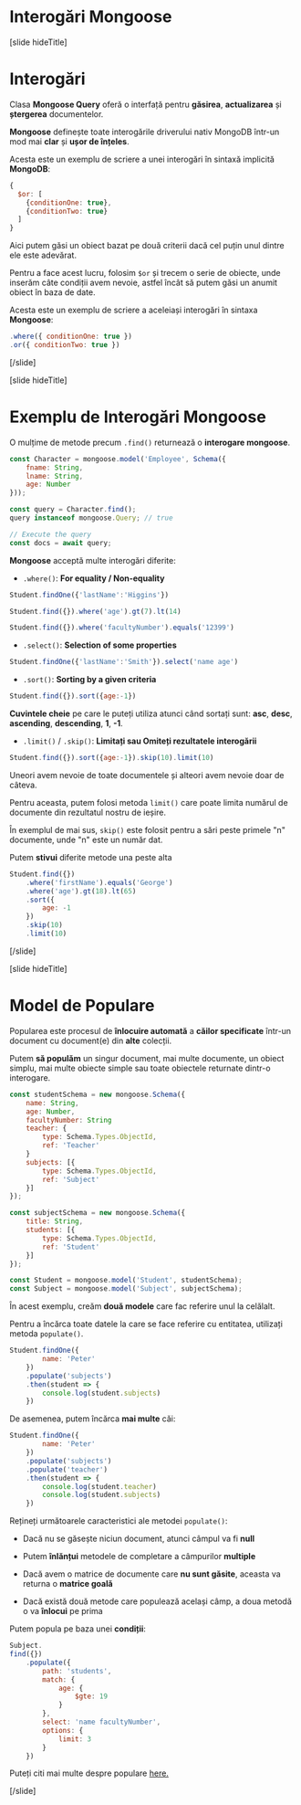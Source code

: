 # Interogări Mongoose

[slide hideTitle]
# Interogări

Clasa **Mongoose Query** oferă o interfață pentru **găsirea**, **actualizarea** și **ștergerea** documentelor.

**Mongoose** definește toate interogările driverului nativ MongoDB într-un mod mai **clar** și **ușor de înțeles**.

Acesta este un exemplu de scriere a unei interogări în sintaxă implicită **MongoDB**:

``` js
{
  $or: [
    {conditionOne: true},
    {conditionTwo: true}
  ]
}
```
Aici putem găsi un obiect bazat pe două criterii dacă cel puțin unul dintre ele este adevărat.

Pentru a face acest lucru, folosim  `$or` și trecem o serie de obiecte, unde inserăm câte condiții avem nevoie, astfel încât să putem găsi un anumit obiect în baza de date.

Acesta este un exemplu de scriere a aceleiași interogări în sintaxa **Mongoose**:

``` js
.where({ conditionOne: true })
.or({ conditionTwo: true })
```

[/slide]


[slide hideTitle]

# Exemplu de Interogări Mongoose

O mulțime de metode precum `.find()` returnează o **interogare mongoose**.

``` js
const Character = mongoose.model('Employee', Schema({
    fname: String,
    lname: String,
    age: Number
}));

const query = Character.find();
query instanceof mongoose.Query; // true

// Execute the query
const docs = await query;
```

**Mongoose** acceptă multe interogări diferite:

- `.where()`: **For equality / Non-equality**

``` js
Student.findOne({'lastName':'Higgins'})
```

``` js
Student.find({}).where('age').gt(7).lt(14)
```

``` js
Student.find({}).where('facultyNumber').equals('12399')
```

- `.select()`: **Selection of some properties**

```js
Student.findOne({'lastName':'Smith'}).select('name age')
```

- `.sort()`: **Sorting by a given criteria**

``` js
Student.find({}).sort({age:-1})
```

**Cuvintele cheie** pe care le puteți utiliza atunci când sortați sunt: **asc**, **desc**, **ascending**, **descending**, **1**, **-1**.

- `.limit()` / `.skip()`: **Limitați sau Omiteți rezultatele interogării**

```js
Student.find({}).sort({age:-1}).skip(10).limit(10)
```

Uneori avem nevoie de toate documentele și alteori avem nevoie doar de câteva.

Pentru aceasta, putem folosi metoda `limit()` care poate limita numărul de documente din rezultatul nostru de ieșire.

În exemplul de mai sus, `skip()` este folosit pentru a sări peste primele "n" documente, unde "n" este un număr dat.

Putem **stivui** diferite metode una peste alta

``` js
Student.find({})
    .where('firstName').equals('George')
    .where('age').gt(18).lt(65)
    .sort({
        age: -1
    })
    .skip(10)
    .limit(10)
```

[/slide]

[slide hideTitle]

# Model de Populare

Popularea este procesul de **înlocuire automată** a **căilor specificate** într-un document cu document(e) din **alte** colecții.

Putem **să populăm** un singur document, mai multe documente, un obiect simplu, mai multe obiecte simple sau toate obiectele returnate dintr-o interogare.

```js
const studentSchema = new mongoose.Schema({
    name: String,
    age: Number,
    facultyNumber: String
    teacher: {
        type: Schema.Types.ObjectId,
        ref: 'Teacher'
    }
    subjects: [{
        type: Schema.Types.ObjectId,
        ref: 'Subject'
    }]
});

const subjectSchema = new mongoose.Schema({
    title: String,
    students: [{
        type: Schema.Types.ObjectId,
        ref: 'Student'
    }]
});

const Student = mongoose.model('Student', studentSchema);
const Subject = mongoose.model('Subject', subjectSchema);
```

În acest exemplu, creăm **două modele** care fac referire unul la celălalt.

Pentru a încărca toate datele la care se face referire cu entitatea, utilizați metoda `populate()`.

``` js
Student.findOne({
        name: 'Peter'
    })
    .populate('subjects')
    .then(student => {
        console.log(student.subjects)
    })
```

De asemenea, putem încărca **mai multe** căi:

``` js
Student.findOne({
        name: 'Peter'
    })
    .populate('subjects')
    .populate('teacher')
    .then(student => {
        console.log(student.teacher)
        console.log(student.subjects)
    })
```

Rețineți următoarele caracteristici ale metodei `populate()`:

- Dacă nu se găsește niciun document, atunci câmpul va fi **null**

- Putem **înlănțui** metodele de completare a câmpurilor **multiple**

- Dacă avem o matrice de documente care **nu sunt găsite**, aceasta va returna o **matrice goală**

- Dacă există două metode care populează același câmp, a doua metodă o va **înlocui** pe prima

Putem popula pe baza unei **condiții**:

``` js
Subject.
find({})
    .populate({
        path: 'students',
        match: {
            age: {
                $gte: 19
            }
        },
        select: 'name facultyNumber',
        options: {
            limit: 3
        }
    })
```

Puteți citi mai multe despre populare [here.](mongoosejs.com/docs/populate.html)

[/slide]
